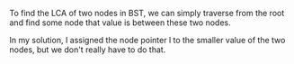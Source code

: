 To find the LCA of two nodes in BST, we can simply traverse from the root and find some node that value is between these two nodes.

In my solution, I assigned the node pointer l to the smaller value of the two nodes, but we don't really have to do that.